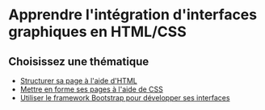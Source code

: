 # Apprendre l'intégration d'interfaces graphiques en HTML/CSS

## Choisissez une thématique

- [Structurer sa page à l'aide d'HTML]()
- [Mettre en forme ses pages à l'aide de CSS](css/)
- [Utiliser le framework Bootstrap pour développer ses interfaces](bootstrap/)
